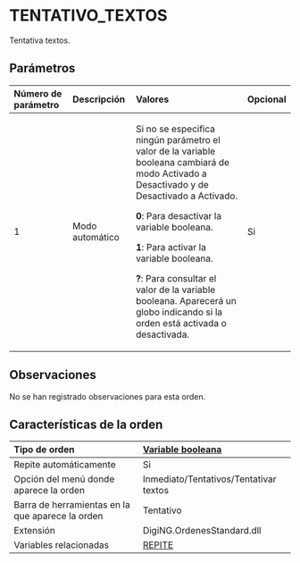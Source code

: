 # TENTATIVO\_TEXTOS

Tentativa textos.

## Parámetros

<table>
  <thead>
    <tr>
      <th style="text-align:left">N&#xFA;mero de par&#xE1;metro</th>
      <th style="text-align:left">Descripci&#xF3;n</th>
      <th style="text-align:left">Valores</th>
      <th style="text-align:left">Opcional</th>
    </tr>
  </thead>
  <tbody>
    <tr>
      <td style="text-align:left">1</td>
      <td style="text-align:left">Modo autom&#xE1;tico</td>
      <td style="text-align:left">
        <p>Si no se especifica ning&#xFA;n par&#xE1;metro el valor de la variable
          booleana cambiar&#xE1; de modo Activado a Desactivado y de Desactivado
          a Activado.</p>
        <p><b>0</b>: Para desactivar la variable booleana.</p>
        <p><b>1</b>: Para activar la variable booleana.</p>
        <p><b>?</b>: Para consultar el valor de la variable booleana. Aparecer&#xE1;
          un globo indicando si la orden est&#xE1; activada o desactivada.</p>
      </td>
      <td style="text-align:left">Si</td>
    </tr>
  </tbody>
</table>

## Observaciones

No se han registrado observaciones para esta orden.

## Características de la orden

| Tipo de orden | [Variable booleana]() |
| :--- | :--- |
| Repite automáticamente | Si |
| Opción del menú donde aparece la orden | Inmediato/Tentativos/Tentativar textos |
| Barra de herramientas en la que aparece la orden | Tentativo |
| Extensión | DigiNG.OrdenesStandard.dll |
| Variables relacionadas | [REPITE](REPITE.html) |

